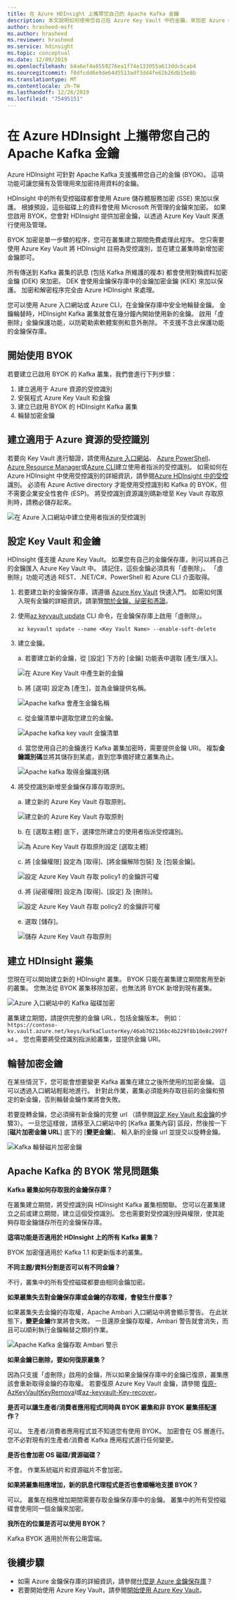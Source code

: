```yaml
---
title: 在 Azure HDInsight 上攜帶您自己的 Apache Kafka 金鑰
description: 本文說明如何使用您自己在 Azure Key Vault 中的金鑰，來加密 Azure HDInsight 上的 Apache Kafka 中所儲存的資料。
author: hrasheed-msft
ms.author: hrasheed
ms.reviewer: hrasheed
ms.service: hdinsight
ms.topic: conceptual
ms.date: 12/09/2019
ms.openlocfilehash: b4a6ef4a8559276ea1f74e133055a613ddcbcab4
ms.sourcegitcommit: f0dfcdd6e9de64d5513adf3dd4fe62b26db15e8b
ms.translationtype: MT
ms.contentlocale: zh-TW
ms.lasthandoff: 12/26/2019
ms.locfileid: "75495151"
---
```

# <a name="bring-your-own-key-for-apache-kafka-on-azure-hdinsight"></a>在 Azure HDInsight 上攜帶您自己的 Apache Kafka 金鑰

Azure HDInsight 可針對 Apache Kafka 支援攜帶您自己的金鑰 (BYOK)。 這項功能可讓您擁有及管理用來加密待用資料的金鑰。

HDInsight 中的所有受控磁碟都會使用 Azure 儲存體服務加密 (SSE) 來加以保護。 根據預設，這些磁碟上的資料會使用 Microsoft 所管理的金鑰來加密。 如果您啟用 BYOK，您會對 HDInsight 提供加密金鑰，以透過 Azure Key Vault 來進行使用及管理。

BYOK 加密是單一步驟的程序，您可在叢集建立期間免費處理此程序。 您只需要使用 Azure Key Vault 將 HDInsight 註冊為受控識別，並在建立叢集時新增加密金鑰即可。

所有傳送到 Kafka 叢集的訊息 (包括 Kafka 所維護的複本) 都會使用對稱資料加密金鑰 (DEK) 來加密。 DEK 會使用金鑰保存庫中的金鑰加密金鑰 (KEK) 來加以保護。 加密和解密程序完全由 Azure HDInsight 來處理。

您可以使用 Azure 入口網站或 Azure CLI，在金鑰保存庫中安全地輪替金鑰。 金鑰輪替時，HDInsight Kafka 叢集就會在幾分鐘內開始使用新的金鑰。 啟用「虛刪除」金鑰保護功能，以防範勒索軟體案例和意外刪除。 不支援不含此保護功能的金鑰保存庫。

## <a name="get-started-with-byok"></a>開始使用 BYOK

若要建立已啟用 BYOK 的 Kafka 叢集，我們會進行下列步驟：

1. 建立適用于 Azure 資源的受控識別
2. 安裝程式 Azure Key Vault 和金鑰
3. 建立已啟用 BYOK 的 HDInsight Kafka 叢集
4. 輪替加密金鑰

## <a name="create-managed-identities-for-azure-resources"></a>建立適用于 Azure 資源的受控識別

若要向 Key Vault 進行驗證，請使用[Azure 入口網站](../../active-directory/managed-identities-azure-resources/how-to-manage-ua-identity-portal.md)、 [Azure PowerShell](../../active-directory/managed-identities-azure-resources/how-to-manage-ua-identity-powershell.md)、 [Azure Resource Manager](../../active-directory/managed-identities-azure-resources/how-to-manage-ua-identity-arm.md)或[Azure CLI](../../active-directory/managed-identities-azure-resources/how-to-manage-ua-identity-cli.md)建立使用者指派的受控識別。 如需如何在 Azure HDInsight 中使用受控識別的詳細資訊，請參閱[Azure HDInsight 中的受控](../hdinsight-managed-identities.md)識別。 必須有 Azure Active directory 才能使用受控識別和 Kafka 的 BYOK，但不需要企業安全性套件 (ESP)。 將受控識別資源識別碼新增至 Key Vault 存取原則時，請務必儲存起來。

![在 Azure 入口網站中建立使用者指派的受控識別](./media/apache-kafka-byok/user-managed-identity-portal.png)

## <a name="set-up-the-key-vault-and-keys"></a>設定 Key Vault 和金鑰

HDInsight 僅支援 Azure Key Vault。 如果您有自己的金鑰保存庫，則可以將自己的金鑰匯入 Azure Key Vault 中。 請記住，這些金鑰必須具有「虛刪除」。 「虛刪除」功能可透過 REST、.NET/C#、PowerShell 和 Azure CLI 介面取得。

1. 若要建立新的金鑰保存庫，請遵循 [Azure Key Vault](../../key-vault/key-vault-overview.md) 快速入門。 如需如何匯入現有金鑰的詳細資訊，請瀏覽[關於金鑰、祕密和憑證](../../key-vault/about-keys-secrets-and-certificates.md)。

1. 使用[az keyvault update](/cli/azure/keyvault?view=azure-cli-latest#az-keyvault-update) CLI 命令，在金鑰保存庫上啟用「虛刪除」。

    ```azurecli
    az keyvault update --name <Key Vault Name> --enable-soft-delete
    ```

1. 建立金鑰。

    a. 若要建立新的金鑰，從 [設定] 下方的 [金鑰] 功能表中選取 [產生/匯入]。

    ![在 Azure Key Vault 中產生新的金鑰](./media/apache-kafka-byok/kafka-create-new-key.png "在 Azure Key Vault 中產生新的金鑰")

    b. 將 [選項] 設定為 [產生]，並為金鑰提供名稱。

    ![Apache kafka 會產生金鑰名稱](./media/apache-kafka-byok/apache-kafka-create-key.png "產生金鑰名稱")

    c. 從金鑰清單中選取您建立的金鑰。

    ![Apache kafka key vault 金鑰清單](./media/apache-kafka-byok/kafka-key-vault-key-list.png)

    d. 當您使用自己的金鑰進行 Kafka 叢集加密時，需要提供金鑰 URI。 複製**金鑰識別碼**並將其儲存到某處，直到您準備好建立叢集為止。

    ![Apache kafka 取得金鑰識別碼](./media/apache-kafka-byok/kafka-get-key-identifier.png)

1. 將受控識別新增至金鑰保存庫存取原則。

    a. 建立新的 Azure Key Vault 存取原則。

    ![建立新的 Azure Key Vault 存取原則](./media/apache-kafka-byok/add-key-vault-access-policy.png)

    b. 在 [選取主體] 底下，選擇您所建立的使用者指派受控識別。

    ![為 Azure Key Vault 存取原則設定 [選取主體]](./media/apache-kafka-byok/add-key-vault-access-policy-select-principal.png)

    c. 將 [金鑰權限] 設定為 [取得]、[將金鑰解除包裝] 及 [包裝金鑰]。

    ![設定 Azure Key Vault 存取 policy1 的金鑰許可權](./media/apache-kafka-byok/add-key-vault-access-policy-keys.png "設定 Azure Key Vault 存取 policy1 的金鑰許可權")

    d. 將 [祕密權限] 設定為 [取得]、[設定] 及 [刪除]。

    ![設定 Azure Key Vault 存取 policy2 的金鑰許可權](./media/apache-kafka-byok/add-key-vault-access-policy-secrets.png "設定 Azure Key Vault 存取 policy2 的金鑰許可權")

    e. 選取 [儲存]。

    ![儲存 Azure Key Vault 存取原則](./media/apache-kafka-byok/add-key-vault-access-policy-save.png)

## <a name="create-hdinsight-cluster"></a>建立 HDInsight 叢集

您現在可以開始建立新的 HDInsight 叢集。 BYOK 只能在叢集建立期間套用至新的叢集。 您無法從 BYOK 叢集移除加密，也無法將 BYOK 新增到現有叢集。

![Azure 入口網站中的 Kafka 磁碟加密](./media/apache-kafka-byok/azure-portal-cluster-security-networking-kafka-byok.png)

叢集建立期間，請提供完整的金鑰 URL，包括金鑰版本。 例如： `https://contoso-kv.vault.azure.net/keys/kafkaClusterKey/46ab702136bc4b229f8b10e8c2997fa4` 。 您也需要將受控識別指派給叢集，並提供金鑰 URI。

## <a name="rotating-the-encryption-key"></a>輪替加密金鑰

在某些情況下，您可能會想要變更 Kafka 叢集在建立之後所使用的加密金鑰。 這可以透過入口網站輕鬆地進行。 針對此作業，叢集必須能夠存取目前的金鑰和預定的新金鑰，否則輪替金鑰作業將會失敗。

若要旋轉金鑰，您必須擁有新金鑰的完整 url （請參閱[設定 Key Vault 和金鑰](#set-up-the-key-vault-and-keys)的步驟3）。 一旦您這樣做，請移至入口網站中的 [Kafka 叢集內容] 區段，然後按一下 [**磁片加密金鑰 URL**] 底下的 [**變更金鑰**]。 輸入新的金鑰 url 並提交以旋轉金鑰。

![Kafka 輪替磁片加密金鑰](./media/apache-kafka-byok/apache-kafka-change-key.png)

## <a name="faq-for-byok-to-apache-kafka"></a>Apache Kafka 的 BYOK 常見問題集

**Kafka 叢集如何存取我的金鑰保存庫？**

在叢集建立期間，將受控識別與 HDInsight Kafka 叢集相關聯。 您可以在叢集建立之前或建立期間，建立這個受控識別。 您也需要對受控識別授與權限，使其能夠存取金鑰儲存所在的金鑰保存庫。

**這項功能是否適用於 HDInsight 上的所有 Kafka 叢集？**

BYOK 加密僅適用於 Kafka 1.1 和更新版本的叢集。

**不同主題/資料分割是否可以有不同金鑰？**

不行，叢集中的所有受控磁碟都要由相同金鑰加密。

**如果叢集失去對金鑰保存庫或金鑰的存取權，會發生什麼事？**

如果叢集失去金鑰的存取權，Apache Ambari 入口網站中將會顯示警告。 在此狀態下，**變更金鑰**作業將會失敗。 一旦還原金鑰存取權，Ambari 警告就會消失，而且可以順利執行金鑰輪替之類的作業。

![Apache Kafka 金鑰存取 Ambari 警示](./media/apache-kafka-byok/kafka-byok-ambari-alert.png)

**如果金鑰已刪除，要如何復原叢集？**

因為只支援「虛刪除」啟用的金鑰，所以如果金鑰保存庫中的金鑰已復原，叢集應該會重新取得金鑰的存取權。 若要復原 Azure Key Vault 金鑰，請參閱 [復原-AzKeyVaultKeyRemova](/powershell/module/az.keyvault/Undo-AzKeyVaultKeyRemoval)l或[az-keyvault-Key-recover](/cli/azure/keyvault/key?view=azure-cli-latest#az-keyvault-key-recover)。

**是否可以讓生產者/消費者應用程式同時與 BYOK 叢集和非 BYOK 叢集搭配運作？**

可以。 生產者/消費者應用程式並不知道您有使用 BYOK。 加密會在 OS 層進行。 您不必對現有的生產者/消費者 Kafka 應用程式進行任何變更。

**是否也會加密 OS 磁碟/資源磁碟？**

不會。 作業系統磁片和資源磁片不會加密。

**如果將叢集相應增加，新的訊息代理程式是否也會順暢地支援 BYOK？**

可以。 叢集在相應增加期間需要存取金鑰保存庫中的金鑰。 叢集中的所有受控磁碟會使用同一個金鑰來加密。

**我所在的位置是否可以使用 BYOK？**

Kafka BYOK 適用於所有公用雲端。

## <a name="next-steps"></a>後續步驟

* 如需 Azure 金鑰保存庫的詳細資訊，請參閱[什麼是 Azure 金鑰保存庫](../../key-vault/key-vault-overview.md)？
* 若要開始使用 Azure Key Vault，請參閱[開始使用 Azure Key Vault](../../key-vault/key-vault-overview.md)。
